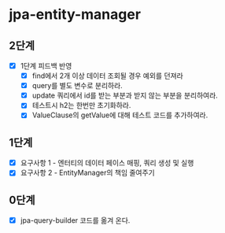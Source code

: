 # jpa-entity-manager

## 2단계
- [x] 1단계 피드백 반영
  - [x] find에서 2개 이상 데이터 조회될 경우 예외를 던져라
  - [x] query를 별도 변수로 분리하라.
  - [x] update 쿼리에서 id를 받는 부분과 받지 않는 부분을 분리하여라.
  - [x] 테스트시 h2는 한번만 초기화하라.
  - [x] ValueClause의 getValue에 대해 테스트 코드를 추가하여라.
## 1단계
- [x] 요구사항 1 - 엔터티의 데이터 페이스 매핑, 쿼리 생성 및 실행
- [x] 요구사항 2 - EntityManager의 책임 줄여주기
 
## 0단계
- [x] jpa-query-builder 코드를 옮겨 온다.